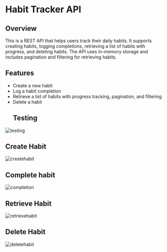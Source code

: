 # Habit Tracker API

## Overview
This is a REST API that helps users track their daily habits. It supports creating habits, logging completions, retrieving a list of habits with progress, and deleting habits. The API uses in-memory storage and includes pagination and filtering for retrieving habits.

## Features
- Create a new habit
- Log a habit completion
- Retrieve a list of habits with progress tracking, pagination, and filtering
- Delete a habit
  ## Testing
![testing](https://github.com/user-attachments/assets/d36ee8ea-5f07-4837-b1bb-40dc7d265dc0)
## Create Habit
![createhabit](https://github.com/user-attachments/assets/9664f698-7421-48f8-9ea0-7113cc418a4c)
## Complete habit
![completion](https://github.com/user-attachments/assets/88ee9c69-353a-4048-859b-fd0179263f3b)
## Retrieve Habit
![retrievehabit](https://github.com/user-attachments/assets/48762278-6cb2-488a-99dd-d58047be5a28)
## Delete Habit
![deletehabit](https://github.com/user-attachments/assets/69b07087-3aea-42aa-b5a1-cc331f57db32)
